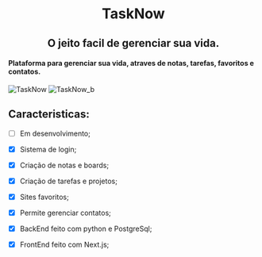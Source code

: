<h1 align="center"> TaskNow </h1>
<h2 align="center"> O jeito facil de gerenciar sua vida. </h2>


#### Plataforma para gerenciar sua vida, atraves de notas, tarefas, favoritos e contatos.

![TaskNow](https://github.com/plotzZzky/TaskNow/assets/12895974/e8fba28d-7d33-46f5-a51e-86f8c2293a3e)
![TaskNow_b](https://github.com/plotzZzky/TaskNow/assets/12895974/1a926a53-d802-46a2-9996-cc6bd86d975e)


## Caracteristicas:
- [ ] Em desenvolvimento;
- [x] Sistema de login;
- [x] Criação de notas e boards;
- [x] Criação de tarefas e projetos;
- [x] Sites favoritos;
- [x] Permite gerenciar contatos;
- [x] BackEnd feito com python e PostgreSql;
- [x] FrontEnd feito com Next.js;
 

